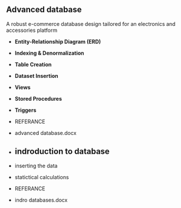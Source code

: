 ## Advanced database
A robust e-commerce database design tailored for an electronics and accessories platform
- **Entity-Relationship Diagram (ERD)**
- **Indexing & Denormalization** 
- **Table Creation**
- **Dataset Insertion**
- **Views**
- **Stored Procedures**
- **Triggers**
  
- REFERANCE
  
- advanced database.docx
  
- ## indroduction to database

- inserting the data
- statictical calculations

- REFERANCE

- indro databases.docx

